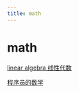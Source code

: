 ```yaml
---
title: math
---
```


# math

[](https://www.bilibili.com/video/av15463995)

[linear algebra 线性代数](math/linear%20algebra%20%E7%BA%BF%E6%80%A7%E4%BB%A3%E6%95%B0%20ac561558912443a5b0eb0d89607a0f27.md)

[程序员的数学](math/%E7%A8%8B%E5%BA%8F%E5%91%98%E7%9A%84%E6%95%B0%E5%AD%A6%202782bcf2e1c1444a941a0f8f8cb9438c.md)
